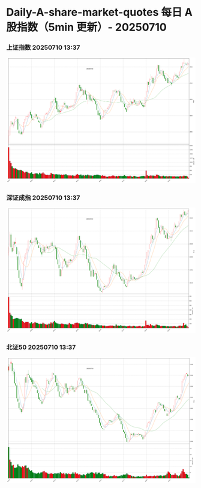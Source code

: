 
# Daily-A-share-market-quotes 每日 A 股指数（5min 更新）- 20250710

### 上证指数 20250710 13:37
![](./fig/2025/7/20250710-sh000001.png)

### 深证成指 20250710 13:37
![](./fig/2025/7/20250710-sz399001.png)

### 北证50 20250710 13:37
![](./fig/2025/7/20250710-bj899050.png)
